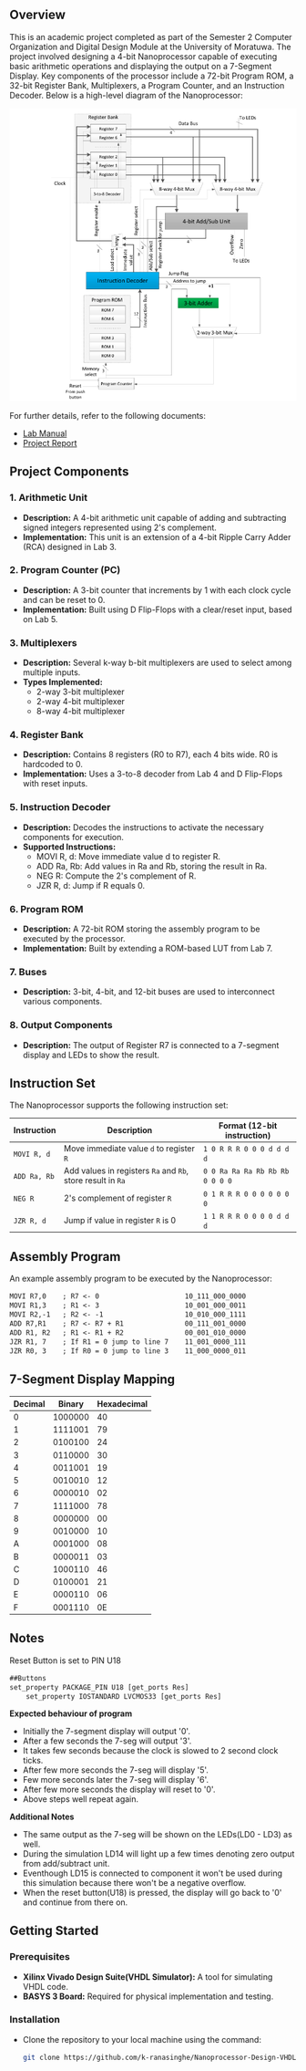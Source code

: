 ## Overview

This is an academic project completed as part of the Semester 2 Computer Organization and Digital Design Module at the University of Moratuwa. The project involved designing a 4-bit Nanoprocessor capable of executing basic arithmetic operations and displaying the output on a 7-Segment Display. Key components of the processor include a 72-bit Program ROM, a 32-bit Register Bank, Multiplexers, a Program Counter, and an Instruction Decoder. Below is a high-level diagram of the Nanoprocessor:

![Nanoprocessor Diagram](https://github.com/k-ranasinghe/Nanoprocessor-Design-VHDL/blob/main/images/processor-diagram.png?raw=true)

For further details, refer to the following documents:
- [Lab Manual](https://github.com/k-ranasinghe/Nanoprocessor-Design-VHDL/blob/9b81ea092f5efd99e5e1a7f0102a0ab3aaee1776/Lab%209-10%20_%20Microprocessor.pdf)
- [Project Report](https://github.com/k-ranasinghe/Nanoprocessor-Design-VHDL/blob/9b81ea092f5efd99e5e1a7f0102a0ab3aaee1776/lab%209-10%20Report.pdf)

## Project Components

### 1. Arithmetic Unit
- **Description:** A 4-bit arithmetic unit capable of adding and subtracting signed integers represented using 2's complement.
- **Implementation:** This unit is an extension of a 4-bit Ripple Carry Adder (RCA) designed in Lab 3.

### 2. Program Counter (PC)
- **Description:** A 3-bit counter that increments by 1 with each clock cycle and can be reset to 0.
- **Implementation:** Built using D Flip-Flops with a clear/reset input, based on Lab 5.

### 3. Multiplexers
- **Description:** Several k-way b-bit multiplexers are used to select among multiple inputs.
- **Types Implemented:**
  - 2-way 3-bit multiplexer
  - 2-way 4-bit multiplexer
  - 8-way 4-bit multiplexer

### 4. Register Bank
- **Description:** Contains 8 registers (R0 to R7), each 4 bits wide. R0 is hardcoded to 0.
- **Implementation:** Uses a 3-to-8 decoder from Lab 4 and D Flip-Flops with reset inputs.

### 5. Instruction Decoder
- **Description:** Decodes the instructions to activate the necessary components for execution.
- **Supported Instructions:**
  - MOVI R, d: Move immediate value d to register R.
  - ADD Ra, Rb: Add values in Ra and Rb, storing the result in Ra.
  - NEG R: Compute the 2's complement of R.
  - JZR R, d: Jump if R equals 0.

### 6. Program ROM
- **Description:** A 72-bit ROM storing the assembly program to be executed by the processor.
- **Implementation:** Built by extending a ROM-based LUT from Lab 7.

### 7. Buses
- **Description:** 3-bit, 4-bit, and 12-bit buses are used to interconnect various components.

### 8. Output Components
- **Description:** The output of Register R7 is connected to a 7-segment display and LEDs to show the result.

## Instruction Set

The Nanoprocessor supports the following instruction set:

| Instruction | Description | Format (12-bit instruction)                  |
|-------------|-------------|----------------------------------------------|
| `MOVI R, d` | Move immediate value `d` to register `R` | `1 0 R R R 0 0 0 d d d d` |
| `ADD Ra, Rb` | Add values in registers `Ra` and `Rb`, store result in `Ra` | `0 0 Ra Ra Ra Rb Rb Rb 0 0 0 0` |
| `NEG R`     | 2's complement of register `R` | `0 1 R R R 0 0 0 0 0 0 0` |
| `JZR R, d`  | Jump if value in register `R` is 0 | `1 1 R R R 0 0 0 0 d d d` |

## Assembly Program

An example assembly program to be executed by the Nanoprocessor:

```assembly
MOVI R7,0    ; R7 <- 0                     10_111_000_0000
MOVI R1,3    ; R1 <- 3                     10_001_000_0011
MOVI R2,-1   ; R2 <- -1                    10_010_000_1111	
ADD R7,R1    ; R7 <- R7 + R1               00_111_001_0000
ADD R1, R2   ; R1 <- R1 + R2               00_001_010_0000
JZR R1, 7    ; If R1 = 0 jump to line 7    11_001_0000_111
JZR R0, 3    ; If R0 = 0 jump to line 3    11_000_0000_011
```

## 7-Segment Display Mapping
| Decimal |	Binary | Hexadecimal |
|---------|--------|-------------|
|0 | 1000000	|	40|
|1 |	1111001	|	79|
|2 |	0100100	|	24|
|3 |	0110000	|	30|
|4 |	0011001	|	19|
|5 |	0010010	|	12|
|6 |	0000010	|	02|
|7 |	1111000	|	78|
|8 |	0000000	|	00|
|9 |	0010000	|	10|
|A |	0001000	|	08|
|B |	0000011	|	03|
|C |	1000110	|	46|
|D |	0100001	|	21|
|E |	0000110	|	06|
|F |	0001110	|	0E|

## Notes
Reset Button is set to PIN U18
```
##Buttons
set_property PACKAGE_PIN U18 [get_ports Res]
	set_property IOSTANDARD LVCMOS33 [get_ports Res]
```


**Expected behaviour of program**
- Initially the 7-segment display will output '0'.
- After a few seconds the 7-seg will output '3'.
- It takes few seconds because the clock is slowed to 2 second clock ticks.
- After few more seconds the 7-seg will display '5'.
- Few more seconds later the 7-seg will display '6'.
- After few more seconds the display will reset to '0'.
- Above steps well repeat again.

**Additional Notes**
- The same output as the 7-seg will be shown on the LEDs(LD0 - LD3) as well.
- During the simulation LD14 will light up a few times denoting zero output from add/subtract unit.
- Eventhough LD15 is connected to component it won't be used during this simulation because there won't be a negative overflow.
- When the reset button(U18) is pressed, the display will go back to '0' and continue from there on.

## Getting Started

### Prerequisites
- **Xilinx Vivado Design Suite(VHDL Simulator):** A tool for simulating VHDL code.
- **BASYS 3 Board:** Required for physical implementation and testing.

### Installation
- Clone the repository to your local machine using the command:
  ```bash
  git clone https://github.com/k-ranasinghe/Nanoprocessor-Design-VHDL.git
